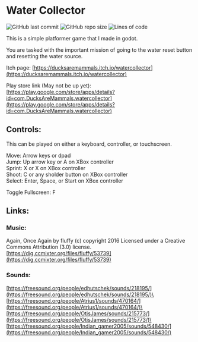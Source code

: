 # Water Collector

![GitHub last commit](https://img.shields.io/github/last-commit/DucksAreMammals/WaterCollector?style=flat)
![GitHub repo size](https://img.shields.io/github/repo-size/DucksAreMammals/WaterCollector?style=flat)
![Lines of code](https://img.shields.io/tokei/lines/github/DucksAreMammals/WaterCollector?style=flat)

This is a simple platformer game that I made in godot.

You are tasked with the important mission of going to the water reset button and resetting the water source.

Itch page: [https://ducksaremammals.itch.io/watercollector](https://ducksaremammals.itch.io/watercollector)

Play store link (May not be up yet): [https://play.google.com/store/apps/details?id=com.DucksAreMammals.watercollector](https://play.google.com/store/apps/details?id=com.DucksAreMammals.watercollector)

## Controls:

This can be played on either a keyboard, controller, or touchscreen.

Move: Arrow keys or dpad\
Jump: Up arrow key or A on XBox controller\
Sprint: X or X on XBox controller\
Shoot: C or any sholder button on XBox controller\
Select: Enter, Space, or Start on XBox controller

Toggle Fullscreen: F

## Links:

### Music:

Again, Once Again by fluffy (c) copyright 2016 Licensed under a Creative Commons Attribution (3.0) license.\
[https://dig.ccmixter.org/files/fluffy/53739](https://dig.ccmixter.org/files/fluffy/53739)

### Sounds:

[https://freesound.org/people/edhutschek/sounds/218195/](https://freesound.org/people/edhutschek/sounds/218195/)\
[https://freesound.org/people/Atrius1/sounds/470164/](https://freesound.org/people/Atrius1/sounds/470164/)\
[https://freesound.org/people/OtisJames/sounds/215773/](https://freesound.org/people/OtisJames/sounds/215773/)\
[https://freesound.org/people/Indian_gamer2005/sounds/548430/](https://freesound.org/people/Indian_gamer2005/sounds/548430/)
